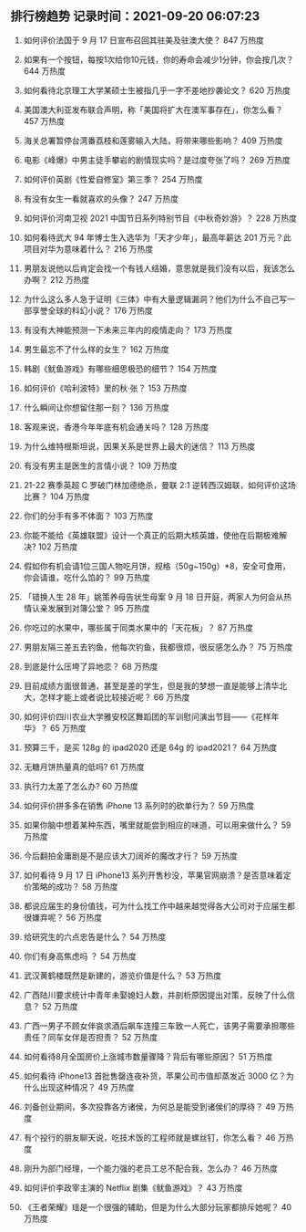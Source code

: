 
## 排行榜趋势 记录时间：2021-09-20 06:07:23
  
  1. 如何评价法国于 9 月 17 日宣布召回其驻美及驻澳大使？ 847 万热度
    
  2. 如果有一个按钮，每按1次给你10元钱，你的寿命会减少1分钟，你会按几次？ 644 万热度
    
  3. 如何看待北京理工大学某硕士生被指几乎一字不差地抄袭论文？ 620 万热度
    
  4. 美国澳大利亚发布联合声明，称「美国将扩大在澳军事存在」，你怎么看？ 457 万热度
    
  5. 海关总署暂停台湾番荔枝和莲雾输入大陆，将带来哪些影响？ 409 万热度
    
  6. 电影《峰爆》中男主徒手攀岩的剧情现实吗？是过度夸张了吗？ 269 万热度
    
  7. 如何评价英剧《性爱自修室》第三季？ 254 万热度
    
  8. 有没有女生一看就喜欢的头像？ 247 万热度
    
  9. 如何评价河南卫视 2021 中国节日系列特别节目《中秋奇妙游》？ 228 万热度
    
  10. 如何看待武大 94 年博士生入选华为「天才少年」，最高年薪达 201 万元？此项目对华为意味着什么？ 216 万热度
    
  11. 男朋友说他以后肯定会找一个有钱人结婚，意思就是我们没有以后，我该怎么办啊？ 212 万热度
    
  12. 为什么这么多人急于证明《三体》中有大量逻辑漏洞？他们为什么不自己写一部享誉全球的科幻小说？ 176 万热度
    
  13. 有没有大神能预测一下未来三年内的疫情走向？ 173 万热度
    
  14. 男生最忘不了什么样的女生？ 162 万热度
    
  15. 韩剧《鱿鱼游戏》有哪些细思极恐的细节？ 154 万热度
    
  16. 如何评价《哈利波特》里的秋·张？ 153 万热度
    
  17. 什么瞬间让你想留住那一刻？ 136 万热度
    
  18. 客观来说，香港今年年底有机会通关吗？ 128 万热度
    
  19. 为什么维特根斯坦说，因果关系是世界上最大的迷信？ 113 万热度
    
  20. 有没有男主是医生的言情小说？ 109 万热度
    
  21. 21-22 赛季英超 C 罗破门林加德绝杀，曼联 2:1 逆转西汉姆联，如何评价这场比赛？ 104 万热度
    
  22. 你们的分手有多不体面？ 103 万热度
    
  23. 你能不能给《英雄联盟》设计一个真正的后期大核英雄，使他在后期极难解决? 102 万热度
    
  24. 假如你有机会请1位三国人物吃月饼，规格（50g~150g）*8，安全可食用，你会请谁，吃什么馅的？ 99 万热度
    
  25. 「错换人生 28 年」姚策养母告状生母案 9 月 18 日开庭，两家人为何会从热情认亲发展到对簿公堂？ 95 万热度
    
  26. 你吃过的水果中，哪些属于同类水果中的「天花板」？ 87 万热度
    
  27. 男朋友隔三差五去钓鱼，他每次钓鱼，我都很烦，很反感怎么办？ 75 万热度
    
  28. 到底是什么压垮了异地恋？ 68 万热度
    
  29. 目前成绩方面很普通，甚至是差的学生，但是我的梦想一直是能够上清华北大，怎样才能上或者说比较接近呢？ 66 万热度
    
  30. 如何评价四川农业大学雅安校区舞蹈团的军训慰问演出节目——《花样年华》？ 65 万热度
    
  31. 预算三千，是买 128g 的 ipad2020 还是 64g 的 ipad2021？ 64 万热度
    
  32. 无糖月饼热量真的低吗? 61 万热度
    
  33. 执行力太差了怎么办? 60 万热度
    
  34. 如何评价拼多多在销售 iPhone 13 系列时的砍单行为？ 59 万热度
    
  35. 如果你脑中想着某种东西，嘴里就能尝到相应的味道，可以用来做什么？ 59 万热度
    
  36. 今后翻拍金庸剧是不是应该大刀阔斧的魔改才行？ 59 万热度
    
  37. 如何看待 9 月 17 日 iPhone13 系列开售秒没，苹果官网崩溃？是否意味着定价策略的成功？ 58 万热度
    
  38. 都说应届生的身份值钱，可为什么找工作中越来越觉得各大公司对于应届生都很嫌弃呢？ 56 万热度
    
  39. 给研究生的六点忠告是什么？ 54 万热度
    
  40. 你们有身高焦虑吗 ？ 54 万热度
    
  41. 武汉黄鹤楼既然是新建的，游览价值是什么？ 53 万热度
    
  42. 广西陆川要求统计中青年未娶媳妇人数，并剖析原因提出对策，反映了什么信息？ 52 万热度
    
  43. 广西一男子不顾女伴哀求酒后飙车连撞三车致一人死亡，该男子需要承担哪些责任？同车女伴是否担责？ 52 万热度
    
  44. 如何看待8月全国房价上涨城市数量骤降？背后有哪些原因？ 51 万热度
    
  45. 如何看待 iPhone13 首批售罄连夜补货，苹果公司市值却蒸发近 3000 亿？为什么出现这种情况？ 49 万热度
    
  46. 刘备创业期间，多次投靠各方诸侯，为何总是能受到诸侯们的厚待？ 49 万热度
    
  47. 有个投行的朋友聊天说，吃技术饭的工程师就是螺丝钉，你怎么看？ 46 万热度
    
  48. 刚升为部门经理，一个能力强的老员工总不配合我，怎么办？ 46 万热度
    
  49. 如何评价李政宰主演的 Netflix 剧集《鱿鱼游戏》？ 43 万热度
    
  50. 《王者荣耀》瑶是一个很强的辅助，但是为什么大部分玩家都排斥她呢？ 40 万热度
    